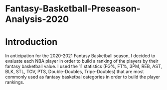 # Fantasy-Basketball-Preseason-Analysis-2020

# Introduction
In anticipation for the 2020-2021 Fantasy Basketball season, I decided to evaluate each NBA player in order to build a ranking of the players by their fantasy basketball value. I used the 11 statistics (FG%, FT%, 3PM, REB, AST, BLK, STL, TOV, PTS, Double-Doubles, Tripe-Doubles)  that are most commonly used as fantasy basketbal categories in order to build the player rankings. 
